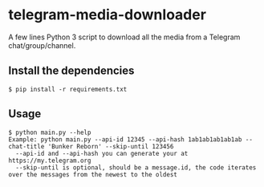 # telegram-media-downloader

A few lines Python 3 script to download all the media from a Telegram chat/group/channel.

## Install the dependencies

```
$ pip install -r requirements.txt
```

## Usage

```
$ python main.py --help
Example: python main.py --api-id 12345 --api-hash 1ab1ab1ab1ab1ab --chat-title 'Bunker Reborn' --skip-until 123456
  --api-id and --api-hash you can generate your at https://my.telegram.org
  --skip-until is optional, should be a message.id, the code iterates over the messages from the newest to the oldest
```